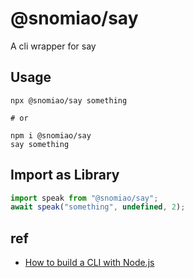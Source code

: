 # @snomiao/say

A cli wrapper for say

## Usage

```shell
npx @snomiao/say something

# or

npm i @snomiao/say
say something

```

## Import as Library

```js
import speak from "@snomiao/say";
await speak("something", undefined, 2);
```

## ref

- [How to build a CLI with Node.js](https://www.twilio.com/blog/how-to-build-a-cli-with-node-js)
